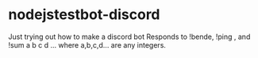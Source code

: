# nodejstestbot-discord
Just trying out how to make a discord bot 
Responds to !bende, !ping , and !sum a b c d ... where a,b,c,d... are any integers.
